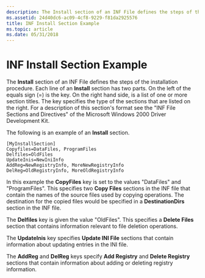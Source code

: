 ```yaml
---
description: The Install section of an INF File defines the steps of the installation procedure.
ms.assetid: 24d40dc6-ac09-4cf8-9229-f81da2925576
title: INF Install Section Example
ms.topic: article
ms.date: 05/31/2018
---
```


# INF Install Section Example

The **Install** section of an INF File defines the steps of the installation procedure. Each line of an **Install** section has two parts. On the left of the equals sign (=) is the key. On the right hand side, is a list of one or more section titles. The key specifies the type of the sections that are listed on the right. For a description of this section's format see the "INF File Sections and Directives" of the Microsoft Windows 2000 Driver Development Kit.

The following is an example of an **Install** section.

``` syntax
[MyInstallSection]
Copyfiles=DataFiles, ProgramFiles
Delfiles=OldFiles
UpdateInis=NewIniInfo
AddReg=NewRegistryInfo, MoreNewRegistryInfo
DelReg=OldRegistryInfo, MoreOldRegistryInfo
```

In this example the **CopyFiles** key is set to the values "DataFiles" and "ProgramFiles". This specifies two **Copy Files** sections in the INF file that contain the names of the source files used by copying operations. The destination for the copied files would be specified in a **DestinationDirs** section in the INF file.

The **Delfiles** key is given the value "OldFiles". This specifies a **Delete Files** section that contains information relevant to file deletion operations.

The **UpdateInis** key specifies **Update INI File** sections that contain information about updating entries in the INI file.

The **AddReg** and **DelReg** keys specify **Add Registry** and **Delete Registry** sections that contain information about adding or deleting registry information.

 

 



